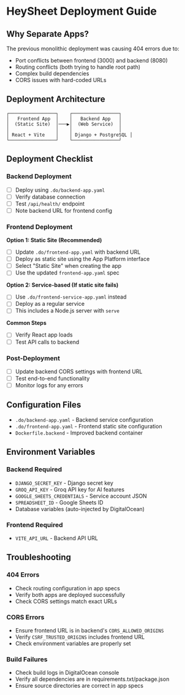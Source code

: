 # HeySheet Deployment Guide

## Why Separate Apps?

The previous monolithic deployment was causing 404 errors due to:
- Port conflicts between frontend (3000) and backend (8080) 
- Routing conflicts (both trying to handle root path)
- Complex build dependencies
- CORS issues with hard-coded URLs

## Deployment Architecture

```
┌─────────────────┐    ┌─────────────────┐
│   Frontend App  │    │   Backend App   │
│  (Static Site)  │───▶│  (Web Service)  │
│                 │    │                 │
│ React + Vite    │    │ Django + PostgreSQL │
└─────────────────┘    └─────────────────┘
```

## Deployment Checklist

### Backend Deployment
- [ ] Deploy using `.do/backend-app.yaml`
- [ ] Verify database connection
- [ ] Test `/api/health/` endpoint
- [ ] Note backend URL for frontend config

### Frontend Deployment  
**Option 1: Static Site (Recommended)**
- [ ] Update `.do/frontend-app.yaml` with backend URL
- [ ] Deploy as static site using the App Platform interface
- [ ] Select "Static Site" when creating the app
- [ ] Use the updated `frontend-app.yaml` spec

**Option 2: Service-based (If static site fails)**
- [ ] Use `.do/frontend-service-app.yaml` instead
- [ ] Deploy as a regular service
- [ ] This includes a Node.js server with `serve`

**Common Steps**
- [ ] Verify React app loads
- [ ] Test API calls to backend

### Post-Deployment
- [ ] Update backend CORS settings with frontend URL
- [ ] Test end-to-end functionality
- [ ] Monitor logs for any errors

## Configuration Files

- `.do/backend-app.yaml` - Backend service configuration
- `.do/frontend-app.yaml` - Frontend static site configuration
- `Dockerfile.backend` - Improved backend container

## Environment Variables

### Backend Required
- `DJANGO_SECRET_KEY` - Django secret key
- `GROQ_API_KEY` - Groq API key for AI features
- `GOOGLE_SHEETS_CREDENTIALS` - Service account JSON
- `SPREADSHEET_ID` - Google Sheets ID
- Database variables (auto-injected by DigitalOcean)

### Frontend Required
- `VITE_API_URL` - Backend API URL

## Troubleshooting

### 404 Errors
- Check routing configuration in app specs
- Verify both apps are deployed successfully
- Check CORS settings match exact URLs

### CORS Errors
- Ensure frontend URL is in backend's `CORS_ALLOWED_ORIGINS`
- Verify `CSRF_TRUSTED_ORIGINS` includes frontend URL
- Check environment variables are properly set

### Build Failures
- Check build logs in DigitalOcean console
- Verify all dependencies are in requirements.txt/package.json
- Ensure source directories are correct in app specs
